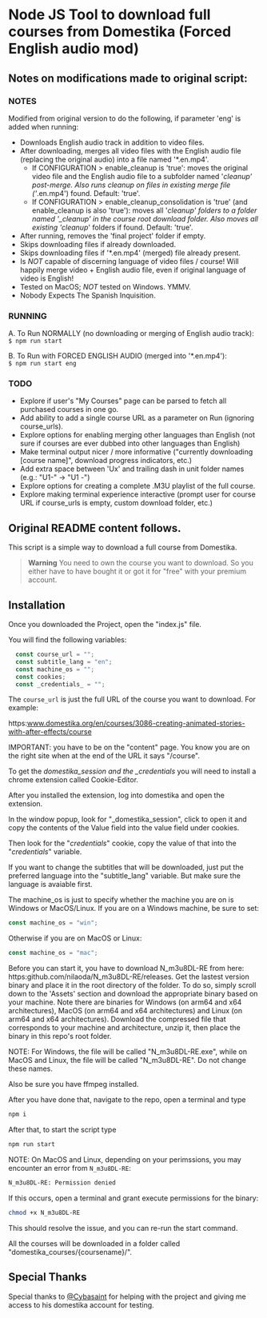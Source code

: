 # Node JS Tool to download full courses from Domestika (Forced English audio mod)

## Notes on modifications made to original script:

### NOTES

Modified from original version to do the following, if parameter 'eng' is added when running:

- Downloads English audio track in addition to video files. 
- After downloading, merges all video files with the English audio file (replacing the original audio) into a file named '*.en.mp4'.
    - If CONFIGURATION > enable_cleanup is 'true': moves the original video file and the English audio file to a subfolder named '_cleanup_*' post-merge. Also runs cleanup on files in existing merge file ('*.en.mp4') found. Default: 'true'.
    - If CONFIGURATION > enable_cleanup_consolidation is 'true' (and enable_cleanup is also 'true'): moves all '_cleanup_*' folders to a folder named '_cleanup' in the course root download folder. Also moves all existing '_cleanup_*' folders if found. Default: 'true'.
- After running, removes the 'final project' folder if empty.
- Skips downloading files if already downloaded.
- Skips downloading files if '*.en.mp4' (merged) file already present.
- Is _NOT_ capable of discerning language of video files / course! Will happily merge video + English audio file, even if original language of video is English!
- Tested on MacOS; _NOT_ tested on Windows. YMMV.
- Nobody Expects The Spanish Inquisition. 

### RUNNING

A. To Run NORMALLY (no downloading or merging of English audio track):   
   ```$ npm run start```

B. To Run with FORCED ENGLISH AUDIO (merged into '*.en.mp4'):   
   ```$ npm run start eng```


### TODO

- Explore if user's "My Courses" page can be parsed to fetch all purchased courses in one go.
- Add ability to add a single course URL as a parameter on Run (ignoring course_urls).
- Explore options for enabling merging other languages than English (not sure if courses are ever dubbed into other languages than English)
- Make terminal output nicer / more informative ("currently downloading [course name]", download progress indicators, etc.)
- Add extra space between 'Ux' and trailing dash in unit folder names (e.g.: "U1-" -> "U1 -")
- Explore options for creating a complete .M3U playlist of the full course.
- Explore making terminal experience interactive (prompt user for course URL if course_urls is empty, custom download folder, etc.)


## Original README content follows.


This script is a simple way to download a full course from Domestika.

> **Warning**
> You need to own the course you want to download. So you either have to have bought it or got it for "free" with your premium account.

## Installation

Once you downloaded the Project, open the "index.js" file.

You will find the following variables:

```javascript
  const course_url = "";
  const subtitle_lang = "en";
  const machine_os = "";
  const cookies;
  const _credentials_ = "";
```

The `course_url` is just the full URL of the course you want to download. For example:

https:www.domestika.org/en/courses/3086-creating-animated-stories-with-after-effects/course

IMPORTANT: you have to be on the "content" page. You know you are on the right site when at the end of the URL it says "/course".

To get the _domestika_session and the \_credentials_ you will need to install a chrome extension called Cookie-Editor.

After you installed the extension, log into domestika and open the extension.

In the window popup, look for "\_domestika_session", click to open it and copy the contents of the Value field into the value field under cookies.

Then look for the "_credentials_" cookie, copy the value of that into the "_credentials_" variable.

If you want to change the subtitles that will be downloaded, just put the preferred language into the "subtitle_lang" variable. But make sure the language is avaiable first.

The machine_os is just to specify whether the machine you are on is Windows or MacOS/Linux. If you are on a Windows machine, be sure to set:
```javascript
const machine_os = "win";
```
Otherwise if you are on MacOS or Linux:
```javascript
const machine_os = "mac";
```

Before you can start it, you have to download N_m3u8DL-RE from here: https:github.com/nilaoda/N_m3u8DL-RE/releases. Get the lastest version binary and place it in the root directory of the folder. To do so, simply scroll down to the 'Assets' section and download the appropriate binary based on your machine. Note there are binaries for Windows (on arm64 and x64 architectures), MacOS (on arm64 and x64 architectures) and Linux (on arm64 and x64 architectures). Download the compressed file that corresponds to your machine and architecture, unzip it, then place the binary in this repo's root folder. 

NOTE: For Windows, the file will be called "N_m3u8DL-RE.exe", while on MacOS and Linux, the file will be called "N_m3u8DL-RE". Do not change these names.

Also be sure you have ffmpeg installed.

After you have done that, navigate to the repo, open a terminal and type

```bash
npm i
```

After that, to start the script type

```bash
npm run start
```

NOTE: On MacOS and Linux, depending on your perimssions, you may encounter an error from `N_m3u8DL-RE`:
```bash
N_m3u8DL-RE: Permission denied
```

If this occurs, open a terminal and grant execute permissions for the binary:
```bash
chmod +x N_m3u8DL-RE
```
This should resolve the issue, and you can re-run the start command.

All the courses will be downloaded in a folder called "domestika_courses/{coursename}/".

## Special Thanks

Special thanks to [@Cybasaint](https:www.github.com/Cybasaint) for helping with the project and giving me access to his domestika account for testing.
